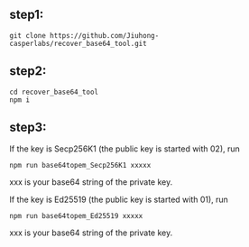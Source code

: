 ## step1:

```
git clone https://github.com/Jiuhong-casperlabs/recover_base64_tool.git
```

## step2:

```
cd recover_base64_tool
npm i
```

## step3:

If the key is Secp256K1 (the public key is started with 02), run
```
npm run base64topem_Secp256K1 xxxxx
```
xxx is your base64 string of the private key.

If the key is Ed25519 (the public key is started with 01), run
```
npm run base64topem_Ed25519 xxxxx
```
xxx is your base64 string of the private key.